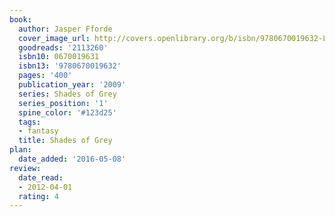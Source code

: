 ```yaml
---
book:
  author: Jasper Fforde
  cover_image_url: http://covers.openlibrary.org/b/isbn/9780670019632-L.jpg
  goodreads: '2113260'
  isbn10: 0670019631
  isbn13: '9780670019632'
  pages: '400'
  publication_year: '2009'
  series: Shades of Grey
  series_position: '1'
  spine_color: '#123d25'
  tags:
  - fantasy
  title: Shades of Grey
plan:
  date_added: '2016-05-08'
review:
  date_read:
  - 2012-04-01
  rating: 4
---
```


